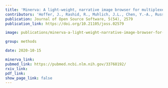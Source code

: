```yaml
---
title: 'Minerva: A light-weight, narrative image browser for multiplexed tissue images.'
contributors: 'Hoffer, J., Rashid, R., Muhlich, J.L., Chen, Y.-A., Russell, D.P.W., Ruokonen, J., Krueger, R., Pfister, H., Santagata, S., & Sorger, P.K. (2020).'
publication: Journal of Open Source Software, 5(54), 2579
publication_link: https://doi.org/10.21105/joss.02579

image: publications/minerva-a-light-weight-narrative-image-browser-for-multiplexed-tissue-images.PNG

group: methods

date: 2020-10-15

minerva_link:
pubmed_link: https://pubmed.ncbi.nlm.nih.gov/33768192/
rxiv_link:
pdf_link:
show_page_link: false
---
```

